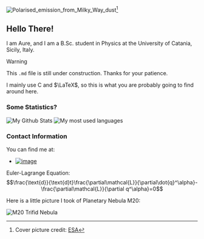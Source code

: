 ![Polarised_emission_from_Milky_Way_dust](https://github.com/ImAure/ImAure/assets/93878749/39ae80e4-1483-489a-9c59-270f9d8e676b)[^1]
[^1]: Cover picture credit: [ESA](https://www.esa.int/ESA_Multimedia/Images/2015/02/Polarised_emission_from_Milky_Way_dust)
## Hello There!
I am Aure, and I am a B.Sc. student in Physics at the University of Catania, Sicily, Italy.
> [!WARNING]
> This `.md` file is still under construction. Thanks for your patience.

I mainly use C and $\LaTeX$, so this is what you are probably going to find around here.

### Some Statistics?
![My Github Stats](https://github-readme-stats.vercel.app/api/?username=ImAure&show_icons=true&theme=vision-friendly-dark&showicons=true)
![My most used languages](https://github-readme-stats.vercel.app/api/top-langs/?username=ImAure&show_icons=true&theme=vision-friendly-dark&showicons=true)

### Contact Information
You can find me at:
* [![image](https://img.shields.io/badge/Telegram-2CA5E0?style=for-the-badge&logo=telegram&logoColor=white)](https://t.me/RelDesu)

Euler-Lagrange Equation:
$$\frac{\text{d}}{\text{d}t}\frac{\partial\mathcal{L}}{\partial\dot{q}^\alpha}-\frac{\partial\mathcal{L}}{\partial q^\alpha}=0$$

Here is a little picture I took of Planetary Nebula M20:

![M20 Trifid Nebula](https://github.com/ImAure/ImAure/assets/93878749/7fbb9dc2-9568-40b3-9b62-9c1f0dc0516a)
<!--
**ImAure/ImAure** is a ✨ _special_ ✨ repository because its `README.md` (this file) appears on your GitHub profile.

Here are some ideas to get you started:

- 🔭 I’m currently working on ...
- 🌱 I’m currently learning ...
- 👯 I’m looking to collaborate on ...
- 🤔 I’m looking for help with ...
- 💬 Ask me about ...
- 📫 How to reach me: ...
- 😄 Pronouns: ...
- ⚡ Fun fact: ...
-->
